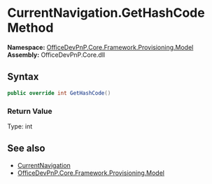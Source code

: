 # CurrentNavigation.GetHashCode Method  
  

**Namespace:** [OfficeDevPnP.Core.Framework.Provisioning.Model](OfficeDevPnP.Core.Framework.Provisioning.Model.md)  
**Assembly:** OfficeDevPnP.Core.dll  
## Syntax
```C#
public override int GetHashCode()
```
### Return Value
Type: int  

## See also
- [CurrentNavigation](OfficeDevPnP.Core.Framework.Provisioning.Model.CurrentNavigation.md) 
- [OfficeDevPnP.Core.Framework.Provisioning.Model](OfficeDevPnP.Core.Framework.Provisioning.Model.md) 
